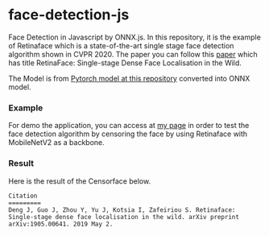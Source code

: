 # face-detection-js
Face Detection in Javascript by ONNX.js. In this repository, it is the example of Retinaface which is a state-of-the-art single stage face detection algorithm shown in CVPR 2020.
The paper you can follow this [paper](https://arxiv.org/abs/1905.00641) which has title RetinaFace: Single-stage Dense Face Localisation in the Wild.

The Model is from [Pytorch model at this repository](https://github.com/biubug6/Pytorch_Retinaface) converted into ONNX model.

### Example
For demo the application, you can access at [my page](https://nickuntitled.github.io/face-detection-js) in order to test the face detection algorithm by censoring the face by
using Retinaface with MobileNetV2 as a backbone.

### Result
Here is the result of the Censorface below.

```
Citation
=========
Deng J, Guo J, Zhou Y, Yu J, Kotsia I, Zafeiriou S. Retinaface: Single-stage dense face localisation in the wild. arXiv preprint arXiv:1905.00641. 2019 May 2.
```
